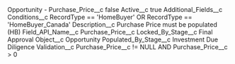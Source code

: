 <?xml version="1.0" encoding="UTF-8"?>
<CustomMetadata xmlns="http://soap.sforce.com/2006/04/metadata" xmlns:xsi="http://www.w3.org/2001/XMLSchema-instance" xmlns:xsd="http://www.w3.org/2001/XMLSchema">
    <label>Opportunity - Purchase_Price__c</label>
    <protected>false</protected>
    <values>
        <field>Active__c</field>
        <value xsi:type="xsd:boolean">true</value>
    </values>
    <values>
        <field>Additional_Fields__c</field>
        <value xsi:nil="true"/>
    </values>
    <values>
        <field>Conditions__c</field>
        <value xsi:type="xsd:string">RecordType == &apos;HomeBuyer&apos; OR RecordType == &apos;HomeBuyer_Canada&apos;</value>
    </values>
    <values>
        <field>Description__c</field>
        <value xsi:type="xsd:string">Purchase Price must be populated (HB)</value>
    </values>
    <values>
        <field>Field_API_Name__c</field>
        <value xsi:type="xsd:string">Purchase_Price__c</value>
    </values>
    <values>
        <field>Locked_By_Stage__c</field>
        <value xsi:type="xsd:string">Final Approval</value>
    </values>
    <values>
        <field>Object__c</field>
        <value xsi:type="xsd:string">Opportunity</value>
    </values>
    <values>
        <field>Populated_By_Stage__c</field>
        <value xsi:type="xsd:string">Investment Due Diligence</value>
    </values>
    <values>
        <field>Validation__c</field>
        <value xsi:type="xsd:string">Purchase_Price__c != NULL AND Purchase_Price__c &gt; 0</value>
    </values>
</CustomMetadata>
